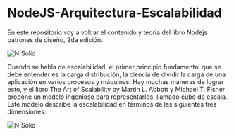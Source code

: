 # NodeJS-Arquitectura-Escalabilidad

En este repositorio voy a volcar el contenido y teoria del libro Nodejs patrones de diseño, 2da edición.

![N|Solid](http://damiancipolat.com/webFiles/portada-libro-node-1.png)

Cuando se habla de escalabilidad, el primer principio fundamental que se debe entender es la carga distribución, la ciencia de dividir la carga de una aplicación en varios procesos y máquinas. Hay muchas maneras de lograr esto, y el libro The Art of Scalability by Martin
L. Abbott y Michael T. Fisher propone un modelo ingenioso para representarlos, llamado cubo de escala. Este modelo describe la escalabilidad en términos de las siguientes tres dimensiones:

![N|Solid](http://damiancipolat.com/webFiles/portada-libro-node-1.png)

